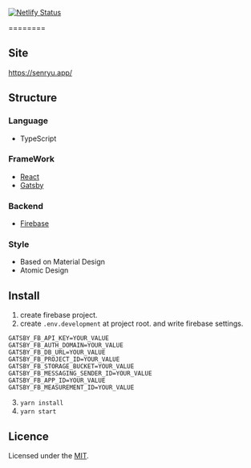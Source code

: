 [![Netlify Status](https://api.netlify.com/api/v1/badges/c42a9f3f-b804-4be4-aa21-4719f0c02fe2/deploy-status)](https://app.netlify.com/sites/silly-goldwasser-4d6189/deploys)

========

## Site
https://senryu.app/

## Structure
### Language
- TypeScript

### FrameWork
- [React](https://reactjs.org/)
- [Gatsby](https://www.gatsbyjs.org/)

### Backend
- [Firebase](https://firebase.google.com/)

### Style
- Based on Material Design
- Atomic Design

## Install
1. create firebase project.
2. create `.env.development` at project root. and write firebase settings.

```
GATSBY_FB_API_KEY=YOUR_VALUE
GATSBY_FB_AUTH_DOMAIN=YOUR_VALUE
GATSBY_FB_DB_URL=YOUR_VALUE
GATSBY_FB_PROJECT_ID=YOUR_VALUE
GATSBY_FB_STORAGE_BUCKET=YOUR_VALUE
GATSBY_FB_MESSAGING_SENDER_ID=YOUR_VALUE
GATSBY_FB_APP_ID=YOUR_VALUE
GATSBY_FB_MEASUREMENT_ID=YOUR_VALUE
```

3. `yarn install`
4. `yarn start`

## Licence
Licensed under the [MIT](./LICENSE).